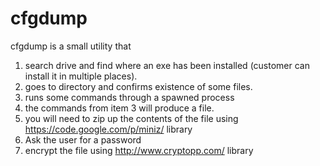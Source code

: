 # cfgdump
cfgdump is a small utility that 
1) search drive and  find where an exe has been installed (customer can install it in multiple places).
2) goes to directory and confirms existence of some files.
3) runs some commands through a spawned process
4) the commands from item 3 will produce a file.
5) you will need to zip up the contents of the file using https://code.google.com/p/miniz/ library
6) Ask the user for a password 
7) encrypt the file using http://www.cryptopp.com/ library 
